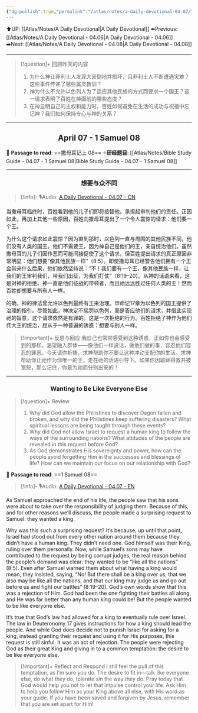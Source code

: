 ```yaml
---
{"dg-publish":true,"permalink":"/atlas/notes/a-daily-devotional-04-07/"}
---
```


 ⬆️UP: [[Atlas/Notes/A Daily Devotional\|A Daily Devotional]]
⬅️Previous: [[Atlas/Notes/A Daily Devotional - 04.06\|A Daily Devotional - 04.06]]
➡️Next: [[Atlas/Notes/A Daily Devotional - 04.08\|A Daily Devotional - 04.08]]

---

> [!question]+ 回顾昨天的内容
> 1. 为什么神让非利士人发现大衮倒地并损坏，且非利士人不断遭遇灾难？这些事件传递了哪些属灵教训？
> 2. 神为什么不允许以色列人为了适应其他民族的方式而要求一个国王？这一请求表明了百姓在神面前的哪些态度？
> 3. ⁠在神显明自己的主权和能力时，百姓如何避免在生活的成功与祝福中忘记神？我们如何保持专心与神的关系？



---
## <center>April 07 -  1 Samuel 08</center>

📖 **Passage to read**: ==撒母耳记上 08==
⭐**研经题目**: [[Atlas/Notes/Bible Study Guide - 04.07 - 1 Samuel 08\|Bible Study Guide - 04.07 - 1 Samuel 08]]

---
### <center>想要与众不同</center>

> [!info]- 🎙️Audio: [A Daily Devotional - 04.07 - CN]()

当撒母耳临终时，百姓看到他的儿子们即将接替他，承担起审判他们的责任。正因如此，再加上其他一些原因，百姓向撒母耳提出了一个令人震惊的请求：他们要一个王。

为什么这个请求如此震惊？因为直到那时，以色列一直与周围的其他民族不同，他们没有人类的国王。他们不需要王，因为神自己是他们的王，亲自统治他们。虽然撒母耳的儿子们因作恶而可能间接促使了这个请求，但百姓提出请求的真正原因非常明显：他们想要“像其他民族一样”（8:5）。即使撒母耳已经警告他们拥有一个王会带来什么后果，他们依然坚持说：“不！我们要有一个王，像其他民族一样，让我们的王审判我们，带我们出征，为我们打仗”（8:19–20）。从神的话语来看，这是对神的拒绝。神一直是他们征战的带领者，而且祂远远胜过任何人类的王！然而百姓却想要与所有人一样。

的确，神的律法曾允许以色列最终有王来治理。申命记17章为以色列的国王提供了治理的指引。尽管如此，神决定不惩罚以色列，而是答应他们的请求，并借此实现祂的旨意，这个请求依然是有罪的。这是一次拒绝的行为。百姓拒绝了神作为他们伟大王的统治，屈从于一种普遍的诱惑：想要与别人一样。

> [!important]+ 反思与回应
我自己也常常感受到这种诱惑，正如你也会感受到的那样。渴望融入群体——像他们一样说话，做他们做的事，容忍他们容忍的罪恶。今天请你祈祷，求神帮助你不要让这种冲动支配你的生活。求神帮助你让祂作为你唯一的王，走在祂的话语引导下。如果你因耶稣得救并被宽恕，那么记住，你是为祂而分别出来的！



---
### <center>Wanting to Be Like Everyone Else</center>

> [!question]+ Review
> 1. Why did God allow the Philistines to discover Dagon fallen and broken, and why did the Philistines keep suffering disasters? What spiritual lessons are being taught through these events?
> 2. Why did God not allow Israel to request a human king to follow the ways of the surrounding nations? What attitudes of the people are revealed in this request before God?
> 3. As God demonstrates His sovereignty and power, how can the people avoid forgetting Him in the successes and blessings of life? How can we maintain our focus on our relationship with God?

📖 **Passage to read**: ==1 Samuel 08==

> [!info]- 🎙️Audio: [A Daily Devotional - 04.07 - EN]()  

As Samuel approached the end of his life, the people saw that his sons were about to take over the responsibility of judging them. Because of this, and for other reasons we’ll discuss, the people made a surprising request to Samuel: they wanted a king.

Why was this such a surprising request? It’s because, up until that point, Israel had stood out from every other nation around them because they didn’t have a human king. They didn’t need one. God himself was their King, ruling over them personally. Now, while Samuel’s sons may have contributed to the request by being corrupt judges, the real reason behind the people’s demand was clear: they wanted to be “like all the nations” (8:5). Even after Samuel warned them about what having a king would mean, they insisted, saying, “No! But there shall be a king over us, that we also may be like all the nations, and that our king may judge us and go out before us and fight our battles” (8:19–20). God’s own words show that this was a rejection of Him. God had been the one fighting their battles all along, and He was far better than any human king could be! But the people wanted to be like everyone else. 

It’s true that God’s law had allowed for a king to eventually rule over Israel. The law in Deuteronomy 17 gives instructions for how a king should lead the people. And while God does decide not to punish Israel for asking for a king, instead granting their request and using it for His purposes, this request is still sinful. It was an act of rejection. The people were rejecting God as their great King and giving in to a common temptation: the desire to be like everyone else.

> [!important]+ Reflect and Respond
I still feel the pull of this temptation, as I’m sure you do. The desire to fit in—talk like everyone else, do what they do, tolerate sin the way they do. Pray today that God would help you not to let that impulse control your life. Ask Him to help you follow Him as your King above all else, with His word as your guide. If you have been saved and forgiven by Jesus, remember that you are set apart for Him!































